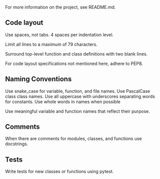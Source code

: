 For more information on the project, see README.md. 

## Code layout 
Use spaces, not tabs. 4 spaces per indentation level. 

Limit all lines to a maximum of 79 characters.

Surround top-level function and class definitions with two blank lines.

For code layout specifications not mentioned here, adhere to PEP8.  

## Naming Conventions
Use snake_case for variable, function, and file names. 
Use PascalCase class class names. 
Use all uppercase with underscores separating words for constants.
Use whole words in names when possible

Use meaningful variable and function names that reflect their purpose.

## Comments
When there are comments for modules, classes, and functions use docstrings. 

## Tests
Write tests for new classes or functions using pytest.